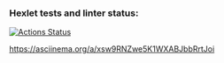 ### Hexlet tests and linter status:
[![Actions Status](https://github.com/sophiepavlova/fullstack-javascript-project-46/actions/workflows/hexlet-check.yml/badge.svg)](https://github.com/sophiepavlova/fullstack-javascript-project-46/actions)

https://asciinema.org/a/xsw9RNZwe5K1WXABJbbRrtJoi